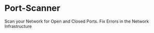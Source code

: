 # Port-Scanner
 Scan your Network for Open and Closed Ports. Fix Errors in the Network Infrastructure
